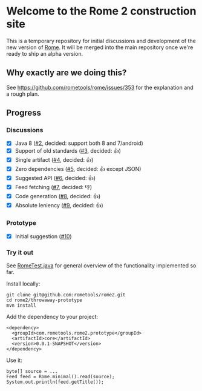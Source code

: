 # Welcome to the Rome 2 construction site

This is a temporary repository for initial discussions and development of the new version of [Rome](https://github.com/rometools/rome). It will be merged into the main repository once we're ready to ship an alpha version.

## Why exactly are we doing this?
See https://github.com/rometools/rome/issues/353 for the explanation and a rough plan.

## Progress

### Discussions
 - [x] Java 8 ([#2](https://github.com/rometools/rome2/issues/2), decided: support both 8 and 7/android)
 - [x] Support of old standards ([#3](https://github.com/rometools/rome2/issues/3), decided: :+1:) 
 - [x] Single artifact ([#4](https://github.com/rometools/rome2/issues/4), decided: :+1:)
 - [x] Zero dependencies ([#5](https://github.com/rometools/rome2/issues/5), decided: :+1: except JSON)
 - [x] Suggested API ([#6](https://github.com/rometools/rome2/issues/6), decided: :+1:)
 - [x] Feed fetching ([#7](https://github.com/rometools/rome2/issues/7), decided: :-1:)
 - [x] Code generation ([#8](https://github.com/rometools/rome2/issues/8), decided: :+1:)
 - [x] Absolute leniency ([#9](https://github.com/rometools/rome2/issues/9), decided: :+1:)

### Prototype
 - [x] Initial suggestion ([#10](https://github.com/rometools/rome2/issues/10))

### Try it out

See [RomeTest.java](throwaway-prototype/core/src/test/java/com/rometools/rome/RomeTest.java) for general overview of the functionality implemented so far.

Install locally:
```
git clone git@github.com:rometools/rome2.git
cd rome2/throwaway-prototype
mvn install
```

Add the dependency to your project:
```
<dependency>
  <groupId>com.rometools.rome2.prototype</groupId>
  <artifactId>core</artifactId>
  <version>0.0.1-SNAPSHOT</version>
</dependency>
```

Use it:
```
byte[] source = ...
Feed feed = Rome.minimal().read(source);
System.out.println(feed.getTitle());
```
